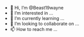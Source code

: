 - 👋 Hi, I’m @Beast19wayne
- 👀 I’m interested in ...
- 🌱 I’m currently learning ...
- 💞️ I’m looking to collaborate on ...
- 📫 How to reach me ...

<!---
Beast19wayne/Beast19wayne is a ✨ special ✨ repository because its `README.md` (this file) appears on your GitHub profile.
You can click the Preview link to take a look at your changes.
--->
